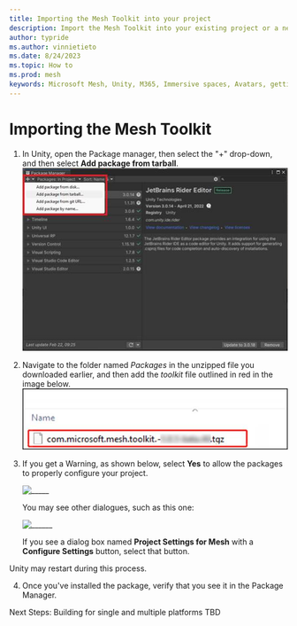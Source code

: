 ```yaml
---
title: Importing the Mesh Toolkit into your project
description: Import the Mesh Toolkit into your existing project or a new project.
author: typride
ms.author: vinnietieto
ms.date: 8/24/2023
ms.topic: How to
ms.prod: mesh
keywords: Microsoft Mesh, Unity, M365, Immersive spaces, Avatars, getting started, documentation, features, toolkit
---
```


# Importing the Mesh Toolkit

1. In Unity, open the Package manager, then select the "+" drop-down, and then select **Add package from tarball**.
    ![___](../../../media/get-started-developing-mesh/image009.jpg)

2. Navigate to the folder named *Packages* in the unzipped file you
    downloaded earlier, and then add the *toolkit* file outlined in red
    in the image below.
    ![______](../../../media/get-started-developing-mesh/image010.jpg)

3. If you get a Warning, as shown below, select **Yes** to allow the
    packages to properly configure your project.

    ![_____](../../../../media/get-started-developing-mesh/image011.jpg)

    You may see other dialogues, such as this one:

    ![______](../../../media/get-started-developing-mesh/image12.jpg)

    If you see a dialog box named **Project Settings for Mesh** with a **Configure Settings** button, select that button.
>
Unity may restart during this process.

4. Once you've installed the package, verify that you see it in the
    Package Manager.

Next Steps:
Building for single and multiple platforms TBD

    